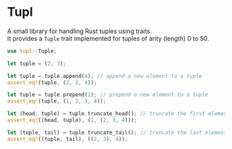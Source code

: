 # Tupl

A small library for handling Rust tuples using traits.\
It provides a `Tuple` trait implemented for tuples of arity (length) 0 to 50.

```rs
use tupl::Tuple;

let tuple = (2, 3);

let tuple = tuple.append(4); // append a new element to a tuple
assert_eq!(tuple, (2, 3, 4));

let tuple = tuple.prepend(1); // prepend a new element to a tuple
assert_eq!(tuple, (1, 2, 3, 4));

let (head, tuple) = tuple.truncate_head(); // truncate the first element from a tuple
assert_eq!((head, tuple), (1, (2, 3, 4)));

let (tuple, tail) = tuple.truncate_tail(); // truncate the last element from a tuple
assert_eq!((tuple, tail), ((2, 3), 4));
```